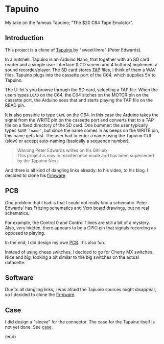# Tapuino

My take on the famous Tapuino; "The $20 C64 Tape Emulator".


## Introduction

This project is a clone of [Tapuino ](https://github.com/sweetlilmre/tapuino) by "sweetlilmre" (Peter Edwards).

In a nutshell: Tapuino is an Arduino Nano, that together with an SD card reader and a 
simple user interface (LCD screen and 4 buttons) implement a sound recorder/player. 
The SD card stores [TAP](http://unusedino.de/ec64/technical/formats/tap.html) files,
I think of them a WAV files. Tapuino plugs into the cassette port of the C64, which 
supplies 5V to Tapuino.

The UI let's you browse through the SD card, selecting a TAP file.
When the users types `LOAD` on the C64, the C64 sitches on the MOTOR pin on the cassette 
port, the Arduino sees that and starts playing the TAP file on the READ pin.

It is also possible to type `SAVE` on the C64. In this case the Arduino takes the signal
from the WRITE pin on the cassette port and converts that to a TAP file on a fixed
directory of the SD card. One bummer: the user typically types `SAVE "name"`, but since
the name comes in as beeps on the WRITE pin, this name gets lost. The user had to
enter a name using the Tapuino GUI (slow) or accept auto-naming (basically a sequence number).

> Warning Peter Edwards writes on his GitHub  
> This project is now in maintenance mode and has been superseded by the Tapuino Next

And there is all kind of dangling links already: to his video, to his blog.
I decided to clone his [firmware](firmware).


## PCB

One problem that I had is that I could not really find a schematic. 
Peter Edwards' has Fritzing schematics and Vero board drawings, but no real schematics.

For example, the Control 0 and Control 1 lines are still a bit of a mystery.
Also, very hidden, there appears to be a GPIO pin that signals recording as opposed to playing. 

In the end, I did design my own [PCB](pcb).
It's also fun.

Instead of using cheap switches, I decided to go for Cherry MX switches.
Nice and big, looking a bit similar to the big switches on the actual datasette.


## Software

Due to all dangling links, I was afraid the Tapuino sources might disappear, so 
I decided to clone the [firmware](firmware).


## Case

I did design a "sleeve" for the connector.
The case for the Tapuino itself is not yet done.
See [case](case).



(end)

